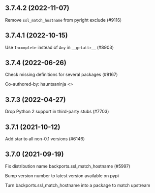 ## 3.7.4.2 (2022-11-07)

Remove `ssl_match_hostname` from pyright exclude (#9116)

## 3.7.4.1 (2022-10-15)

Use `Incomplete` instead of `Any` in `__getattr__` (#8903)

## 3.7.4 (2022-06-26)

Check missing definitions for several packages (#8167)

Co-authored-by: hauntsaninja <>

## 3.7.3 (2022-04-27)

Drop Python 2 support in third-party stubs (#7703)

## 3.7.1 (2021-10-12)

Add star to all non-0.1 versions (#6146)

## 3.7.0 (2021-09-19)

Fix distribution name backports.ssl_match_hostname (#5997)

Bump version number to latest version available on pypi

Turn backports.ssl_match_hostname into a package to match upstream


